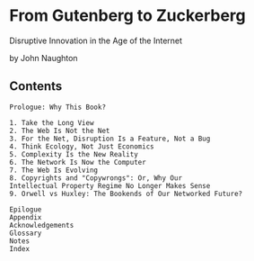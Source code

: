 # From Gutenberg to Zuckerberg

Disruptive Innovation in the Age of the Internet

by John Naughton


## Contents


    Prologue: Why This Book?
    
    1. Take the Long View
    2. The Web Is Not the Net
    3. For the Net, Disruption Is a Feature, Not a Bug
    4. Think Ecology, Not Just Economics
    5. Complexity Is the New Reality
    6. The Network Is Now the Computer
    7. The Web Is Evolving
    8. Copyrights and "Copywrongs": Or, Why Our
    Intellectual Property Regime No Longer Makes Sense
    9. Orwell vs Huxley: The Bookends of Our Networked Future?
    
    Epilogue
    Appendix
    Acknowledgements
    Glossary
    Notes
    Index

